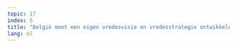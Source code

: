 ```yaml
---
topic: 17
index: 5
title: "België moet een eigen vredesvisie en vredesstrategie ontwikkelen en niet slaafs de VS, de Navo en de EU volgen."
lang: nl
---
```



